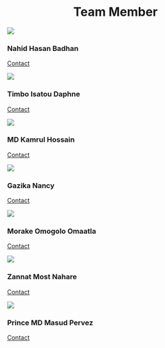 <h1 align="center"> Team Member </h1>



<div class="row">
                <div class="col-md-4 col-sm-6">
                    <div class="our-team">
                            <div class="pic">
                            <img src="img/tm_logo/badhon_logo.jpeg">
                             </div>
                        <div class="team-content">
                            <h3 class="title">Nahid Hasan Badhan</h3>
                       
                             

[Contact](https://nahidbadhon.github.io/badhonspage/)                                                                               
                        </div>
                    </div>
                </div>
                


<div class="col-md-4 col-sm-6">
                    <div class="our-team">
                        <div class="pic">
                            <img src="img/tm_logo/daphne.jpeg">
                        </div>
                        <div class="team-content">
                            <h3 class="title">Timbo Isatou Daphne</h3>

[Contact](https://daphnetimbo.github.io/daphnes_page/)
                        </div>
                    </div>
                </div>

<div class="col-md-4 col-sm-6">
                    <div class="our-team">
                        <div class="pic">
                            <img src="img/tm_logo/Kamrul.jpeg">
                        </div>
                        <div class="team-content">
                            <h3 class="title">MD Kamrul Hossain</h3>

[Contact](https://mdkamrulhossain016846.github.io/fasttut/)
                        </div>
                    </div>
                </div>
            </div>
            </div>
             </div>


<div class="row">
                <div class="col-md-4 col-sm-6">
                    <div class="our-team">
                        <div class="pic">
                            <img src="img/tm_logo/nancy.jpeg">
                        </div>
                        <div class="team-content">
                            <h3 class="title">Gazika Nancy</h3>


[Contact](https://nanagak.github.io/)
                        </div>
                    </div>
                </div>

<div class="col-md-4 col-sm-6">
                    <div class="our-team">
                        <div class="pic">
                            <img src="img/tm_logo/lilly.jpeg">
                        </div>
                        <div class="team-content">
                            <h3 class="title">Morake Omogolo Omaatla</h3>

[Contact](https://nahidbadhon.github.io/lilywebpage/)
                        </div>
                    </div>
                </div>

<div class="col-md-4 col-sm-6">
                    <div class="our-team">
                        <div class="pic">
                            <img src="img/tm_logo/zannat.jpeg">
                        </div>
                        <div class="team-content">
                            <h3 class="title">Zannat Most Nahare</h3>

[Contact](https://naharezannat.github.io/)
                        </div>
                    </div>
                </div>
            </div>
            
    

 <div class="row">
                <div class="col-md-4 col-sm-6">
                    <div class="our-team">
                        <div class="pic">
                            <img src="img/tm_logo/masud.jpeg">
                        </div>
                        <div class="team-content">
                            <h3 class="title">Prince MD Masud Pervez</h3>


[Contact](https://masud613.github.io/my_page4/)
                        </div>
                    </div>
                </div>
            </div>
        </div>
    </div>
 
